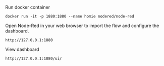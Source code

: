 Run docker container

```
docker run -it -p 1880:1880 --name homie nodered/node-red
```

Open Node-Red in your web browser to import the flow and configure the dashboard.
```
http://127.0.0.1:1880
```

View dashboard
```
http://127.0.0.1:1880/ui/
```